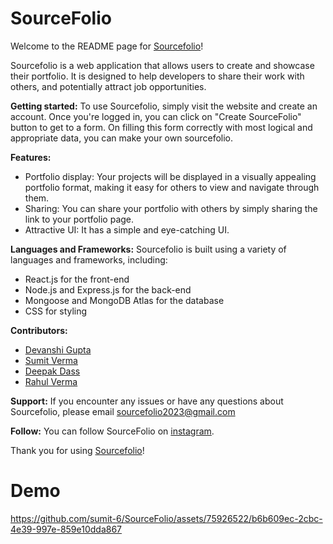 # SourceFolio
Welcome to the README page for [Sourcefolio](https://source-folio.vercel.app/)!

Sourcefolio is a web application that allows users to create and showcase their portfolio. It is designed to help developers to share their work with others, and potentially attract job opportunities.
                                                                                                                                                                                                    
**Getting started:**
To use Sourcefolio, simply visit the website and create an account. Once you're logged in, you can click on "Create SourceFolio" button to get to a form. On filling this form correctly with most logical and appropriate data, you can make your own sourcefolio.

**Features:**
- Portfolio display: Your projects will be displayed in a visually appealing portfolio format, making it easy for others to view and navigate through them.
- Sharing: You can share your portfolio with others by simply sharing the link to your portfolio page.
- Attractive UI: It has a simple and eye-catching UI.

**Languages and Frameworks:**
Sourcefolio is built using a variety of languages and frameworks, including:
- React.js for the front-end
- Node.js and Express.js for the back-end
- Mongoose and MongoDB Atlas for the database
- CSS for styling

**Contributors:**
- [Devanshi Gupta](https://github.com/Devanshi449)
- [Sumit Verma](https://github.com/sumit-6)
- [Deepak Dass](https://github.com/iamdeepakdass)
- [Rahul Verma](https://github.com/anonymouse003)

**Support:**
If you encounter any issues or have any questions about Sourcefolio, please email sourcefolio2023@gmail.com

**Follow:**
You can follow SourceFolio on [instagram](https://www.instagram.com/sourcefolio2023/).

Thank you for using [Sourcefolio](https://source-folio.vercel.app/)!

# Demo
https://github.com/sumit-6/SourceFolio/assets/75926522/b6b609ec-2cbc-4e39-997e-859e10dda867
